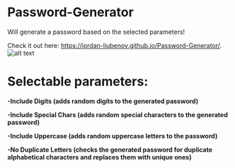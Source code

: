 # Password-Generator
Will generate a password based on the selected parameters!

Check it out here: https://jordan-liubenov.github.io/Password-Generator/.
![alt text](https://i.ibb.co/BwpWy0Q/image.png)

# Selectable parameters:
**-Include Digits (adds random digits to the generated password)**

**-Include Special Chars (adds random special characters to the generated password)**

**-Include Uppercase (adds random uppercase letters to the password)**

**-No Duplicate Letters (checks the generated password for duplicate alphabetical characters and replaces them with unique ones)**
